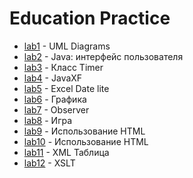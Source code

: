 # Education Practice

- [lab1](https://github.com/NastyaYarotskas/bsu/tree/master/Term4/UP/Laba01) - UML Diagrams
- [lab2](https://github.com/NastyaYarotskas/bsu/tree/master/Term4/UP/Laba02) - Java: интерфейс пользователя
- [lab3](https://github.com/NastyaYarotskas/bsu/tree/master/Term4/UP/Laba03) - Класс Timer
- [lab4](https://github.com/NastyaYarotskas/bsu/tree/master/Term4/UP/Laba04) - JavaXF
- [lab5](https://github.com/NastyaYarotskas/bsu/tree/master/Term4/UP/Laba05) - Excel Date lite
- [lab6](https://github.com/NastyaYarotskas/bsu/tree/master/Term4/UP/Laba06) - Графика
- [lab7](https://github.com/NastyaYarotskas/bsu/tree/master/Term4/UP/Laba07) - Observer
- [lab8](https://github.com/NastyaYarotskas/bsu/tree/master/Term4/UP/Laba08) - Игра
- [lab9](https://github.com/NastyaYarotskas/bsu/tree/master/Term4/UP/Laba09) - Использование HTML
- [lab10](https://github.com/NastyaYarotskas/bsu/tree/master/Term4/UP/Laba10) - Использование HTML
- [lab11](https://github.com/NastyaYarotskas/bsu/tree/master/Term4/UP/Laba11) - XML Таблица
- [lab12](https://github.com/NastyaYarotskas/bsu/tree/master/Term4/UP/Laba12) - XSLT
